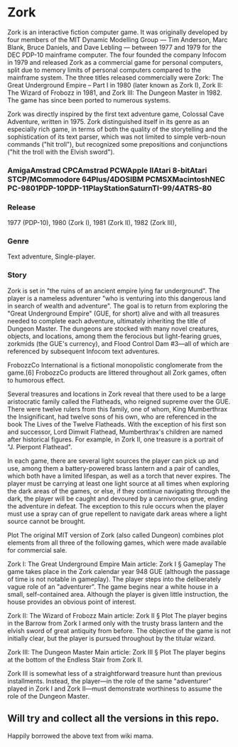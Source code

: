 # Zork

Zork is an interactive fiction computer game. It was originally developed by four members of the MIT Dynamic Modelling Group — Tim Anderson, Marc Blank, Bruce Daniels, and Dave Lebling — between 1977 and 1979 for the DEC PDP-10 mainframe computer. The four founded the company Infocom in 1979 and released Zork as a commercial game for personal computers, split due to memory limits of personal computers compared to the mainframe system. The three titles released commercially were Zork: The Great Underground Empire – Part I in 1980 (later known as Zork I), Zork II: The Wizard of Frobozz in 1981, and Zork III: The Dungeon Master in 1982. The game has since been ported to numerous systems.

Zork was directly inspired by the first text adventure game, Colossal Cave Adventure, written in 1975. Zork distinguished itself in its genre as an especially rich game, in terms of both the quality of the storytelling and the sophistication of its text parser, which was not limited to simple verb-noun commands ("hit troll"), but recognized some prepositions and conjunctions ("hit the troll with the Elvish sword").

### AmigaAmstrad CPCAmstrad PCWApple IIAtari 8-bitAtari STCP/MCommodore 64Plus/4DOSIBM PCMSXMacintoshNEC PC-9801PDP-10PDP-11PlayStationSaturnTI-99/4ATRS-80

### Release	

1977 (PDP-10), 
1980 (Zork I), 
1981 (Zork II), 
1982 (Zork III), 

### Genre

Text adventure, Single-player.

### Story

Zork is set in "the ruins of an ancient empire lying far underground". The player is a nameless adventurer "who is venturing into this dangerous land in search of wealth and adventure". The goal is to return from exploring the "Great Underground Empire" (GUE, for short) alive and with all treasures needed to complete each adventure, ultimately inheriting the title of Dungeon Master. The dungeons are stocked with many novel creatures, objects, and locations, among them the ferocious but light-fearing grues, zorkmids (the GUE's currency), and Flood Control Dam #3—all of which are referenced by subsequent Infocom text adventures.

FrobozzCo International is a fictional monopolistic conglomerate from the game.[6] FrobozzCo products are littered throughout all Zork games, often to humorous effect.

Several treasures and locations in Zork reveal that there used to be a large aristocratic family called the Flatheads, who reigned supreme over the GUE. There were twelve rulers from this family, one of whom, King Mumberthrax the Insignificant, had twelve sons of his own, who are referenced in the book The Lives of the Twelve Flatheads. With the exception of his first son and successor, Lord Dimwit Flathead, Mumberthrax's children are named after historical figures. For example, in Zork II, one treasure is a portrait of "J. Pierpont Flathead".

In each game, there are several light sources the player can pick up and use, among them a battery-powered brass lantern and a pair of candles, which both have a limited lifespan, as well as a torch that never expires. The player must be carrying at least one light source at all times when exploring the dark areas of the games, or else, if they continue navigating through the dark, the player will be caught and devoured by a carnivorous grue, ending the adventure in defeat. The exception to this rule occurs when the player must use a spray can of grue repellent to navigate dark areas where a light source cannot be brought.

Plot
The original MIT version of Zork (also called Dungeon) combines plot elements from all three of the following games, which were made available for commercial sale.

Zork I: The Great Underground Empire
Main article: Zork I § Gameplay
The game takes place in the Zork calendar year 948 GUE (although the passage of time is not notable in gameplay). The player steps into the deliberately vague role of an "adventurer". The game begins near a white house in a small, self-contained area. Although the player is given little instruction, the house provides an obvious point of interest.

Zork II: The Wizard of Frobozz
Main article: Zork II § Plot
The player begins in the Barrow from Zork I armed only with the trusty brass lantern and the elvish sword of great antiquity from before. The objective of the game is not initially clear, but the player is pursued throughout by the titular wizard.

Zork III: The Dungeon Master
Main article: Zork III § Plot
The player begins at the bottom of the Endless Stair from Zork II.

Zork III is somewhat less of a straightforward treasure hunt than previous installments. Instead, the player—in the role of the same "adventurer" played in Zork I and Zork II—must demonstrate worthiness to assume the role of the Dungeon Master.


## Will try and collect all the versions in this repo.
Happily borrowed the above text from wiki mama.
